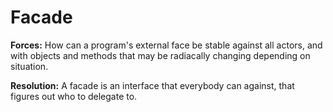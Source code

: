 # Facade

**Forces:**
    How can a program's external face be stable against all actors, and with objects and methods that may be radiacally changing depending on situation.

**Resolution:**
    A facade is an interface that everybody can against, that figures out who to delegate to.